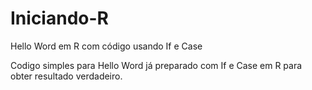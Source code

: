 # Iniciando-R
Hello Word em R com código usando If e Case

Codigo simples para Hello Word já preparado com If e Case em R para obter resultado verdadeiro.
